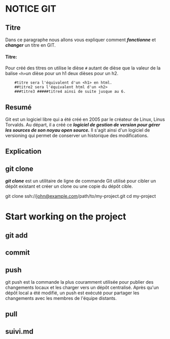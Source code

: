 # NOTICE GIT

##  Titre
Dans ce paragraphe nous allons vous expliquer comment __*fonctionne*__ et __*changer*__ un titre en GIT.

#### Titre:

Pour créé des titres on utilise le dièse `#`  autant de dièse que la valeur de la balise  `<h>`un dièse pour un h1 deux dièses pour un h2. 
 		
 		
 		#titre sera l'équivalent d'un <h1> en html.
  		##titre2 sera l'équivalent html d'un <h2>
  		###titre3 #####titre4 ainsi de suite jusque au 6.   

## Resumé
Git est un logiciel libre qui a été créé en 2005 par le créateur de Linux, Linus Torvalds. Au départ, il a créé ce <em><strong>logiciel de gestion de version pour gérer les sources de son noyau open source.</em></strong> Il s'agit ainsi d'un logiciel de versioning qui permet de conserver un historique des modifications.
##  Explication
##  git clone
__*git clone*__ est un utilitaire de ligne de commande Git utilisé pour cibler un dépôt existant et créer un clone ou une copie du dépôt cible.


   git clone ssh://john@example.com/path/to/my-project.git 
   cd my-project 
   
   
# Start working on the project
##  git add
##  commit
##  push
git push est la commande la plus couramment utilisée pour publier des changements locaux et les charger vers un dépôt centralisé. Après qu'un dépôt local a été modifié, un push est exécuté pour partager les changements avec les membres de l'équipe distants.
##  pull
##  suivi.md

